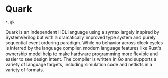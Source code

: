 # Quark 
`*.qk`

Quark is an independent HDL language using a syntax largely inspired by SystemVerilog but with a dramatically improved type system and purely sequential event ordering paradigm. While no behavior across clock cycles is inferred by the language compiler, modern language features like Rust's ownership model help to make hardware programming more flexible and easier to see design intent. The compiler is written in Go and supports a variety of language targets, including simulation code and netlists in a variety of formats.
